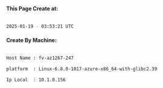 
   
#### This Page Create at:

```bash

2025-01-19 - 03:53:21 UTC

```

#### Create By Machine:

```bash

Host Name : fv-az1267-247

platform  : Linux-6.8.0-1017-azure-x86_64-with-glibc2.39

Ip Local  : 10.1.0.156

```

